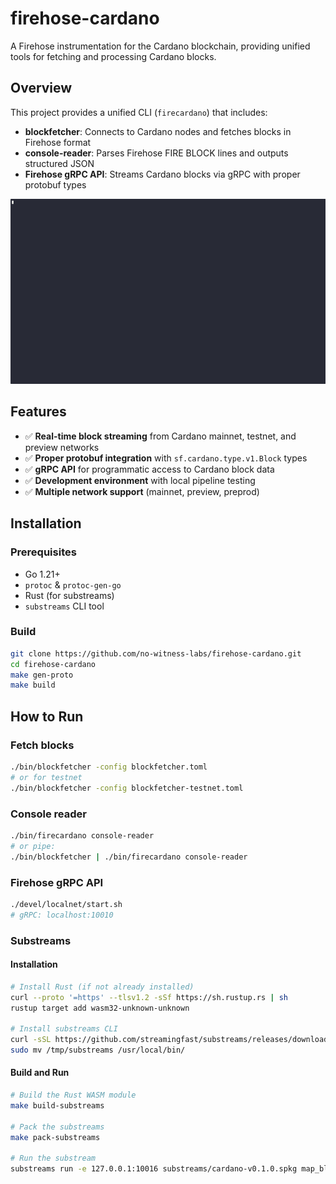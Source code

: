 # firehose-cardano

A Firehose instrumentation for the Cardano blockchain, providing unified tools for fetching and processing Cardano blocks.



## Overview

This project provides a unified CLI (`firecardano`) that includes:

- **blockfetcher**: Connects to Cardano nodes and fetches blocks in Firehose format
- **console-reader**: Parses Firehose FIRE BLOCK lines and outputs structured JSON
- **Firehose gRPC API**: Streams Cardano blocks via gRPC with proper protobuf types

![firehose-cardano.gif](/docs/images/firehose-cardano.gif)
## Features

- ✅ **Real-time block streaming** from Cardano mainnet, testnet, and preview networks
- ✅ **Proper protobuf integration** with `sf.cardano.type.v1.Block` types
- ✅ **gRPC API** for programmatic access to Cardano block data
- ✅ **Development environment** with local pipeline testing
- ✅ **Multiple network support** (mainnet, preview, preprod)

## Installation

### Prerequisites
- Go 1.21+
- `protoc` & `protoc-gen-go`
- Rust (for substreams)
- `substreams` CLI tool

### Build
```bash
git clone https://github.com/no-witness-labs/firehose-cardano.git
cd firehose-cardano
make gen-proto
make build
```

## How to Run

### Fetch blocks
```bash
./bin/blockfetcher -config blockfetcher.toml
# or for testnet
./bin/blockfetcher -config blockfetcher-testnet.toml
```

### Console reader
```bash
./bin/firecardano console-reader
# or pipe:
./bin/blockfetcher | ./bin/firecardano console-reader
```

### Firehose gRPC API
```bash
./devel/localnet/start.sh
# gRPC: localhost:10010
```

### Substreams

#### Installation
```bash
# Install Rust (if not already installed)
curl --proto '=https' --tlsv1.2 -sSf https://sh.rustup.rs | sh
rustup target add wasm32-unknown-unknown

# Install substreams CLI
curl -sSL https://github.com/streamingfast/substreams/releases/download/v1.10.6/substreams_linux_x86_64.tar.gz | tar -xz -C /tmp
sudo mv /tmp/substreams /usr/local/bin/
```

#### Build and Run
```bash
# Build the Rust WASM module
make build-substreams

# Pack the substreams
make pack-substreams

# Run the substream
substreams run -e 127.0.0.1:10016 substreams/cardano-v0.1.0.spkg map_blocks -s 12295730 -t +10 --plaintext
```
